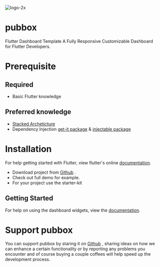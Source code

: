 ![logo-2x](https://user-images.githubusercontent.com/31656833/147883053-a9782c02-33a9-4863-8b80-2723bbb40d2c.png)

# pubbox
Flutter Dashboard Template
A Fully Responsive Customizable Dashboard for Flutter Developers.

# Prerequisite
  ## Required
  - Basic Flutter knowledge
  ## Preferred knowledge
  - [Stacked Archeticture](https://pub.dev/packages/stacked)  
  - Dependency Injection [get-it package](https://pub.dev/packages/get_it) & [injectable package](https://pub.dev/packages/injectable)
  
# Installation

  For help getting started with Flutter, view flutter's online
  [documentation](http://flutter.io/).
  
  - Download project from [Github](https://github.com/asas-tech/pubbox) .
  - Check out full demo for example.
  - For your project use the starter-kit 
  
  ## Getting Started
  For help on using the dashboard widgets, view the [documentation](https://asas-tech.github.io/pubbox-docs).

# Support pubbox
You can support pubbox by  staring it on [Github](https://github.com/asas-tech/pubbox) , sharing ideas on how we can enhance a certain functionality or by reporting any problems you encounter and of course buying a couple coffees will help speed up the development process.
